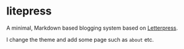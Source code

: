 litepress
=========

A minimal, Markdown based blogging system based on [Letterpress][].

I change the theme and add some page such as `about` etc.

[Letterpress]: https://github.com/an0/Letterpress

